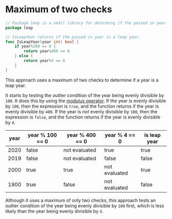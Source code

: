# Maximum of two checks

```go
// Package leap is a small library for determing if the passed in year is a leap year.
package leap

// IsLeapYear returns if the passed in year is a leap year.
func IsLeapYear(year int) bool {
	if year%100 == 0 {
		return year%400 == 0
	} else {
		return year%4 == 0
	}
}
```

This approach uses a maximum of two checks to determine if a year is a leap year.

It starts by testing the outlier condition of the year being evenly divisible by `100`.
It does this by using the [modulus operator][modulus-operator].
If the year is evenly divisible by `100`, then the expression is `true`, and the function returns if the year is evenly divisible by `400`.
If the year is _not_ evenly divisible by `100`, then the expression is `false`, and the function returns if the year is evenly divisible by `4`.

| year | year % 100 == 0 | year % 400 == 0 | year % 4 == 0  | is leap year |
| ---- | --------------- | --------------- | -------------- | ------------ |
| 2020 |           false |   not evaluated |           true |        true  |
| 2019 |           false |   not evaluated |          false |       false  |
| 2000 |           true  |            true |  not evaluated |        true  |
| 1900 |           true  |           false |  not evaluated |        false |

Although it uses a maximum of only two checks, this approach tests an outlier condition of the year being evenly divisible by `100` first,
which is less likely than the year being evenly divisible by `4`.

[modulus-operator]: https://golangbyexample.com/remainder-modulus-go-golang/
